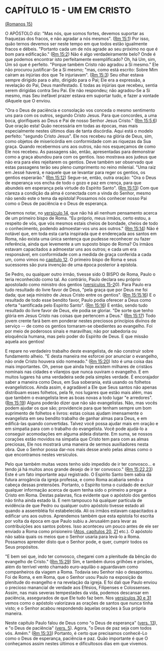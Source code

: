 # CAPÍTULO 15 - UM EM CRISTO 

[(Romanos 15)](http://bibliaonline.com.br/acf/rm/15)

O APÓSTOLO diz: &quot;Mas nós, que somos fortes, devemos suportar as fraquezas dos fracos, e não agradar a nós mesmos&quot;. ([Rm 15:1](http://bibliaonline.com.br/acf/rm/15/1)) Por isso, quão ternos devemos ser neste tempo em que todos estão igualmente fracos e débeis. &quot;Portanto cada um de nós agrade ao seu próximo no que é bom para edificação.&quot; ([Rm 15:2](http://bibliaonline.com.br/acf/rm/15/2)) Não é algo verdadeiramente belo? Onde é que podemos encontrar isto perfeitamente exemplificado? Oh, há Um, sim, Um só que é perfeito. &quot;Porque também Cristo não agradou a Si mesmo.&quot; Ele não procurou justificar-Se a Si mesmo; &quot;mas, como está escrito: Sobre Mim caíram as injúrias dos que Te injuriavam&quot;. ([Rm 15:3](http://bibliaonline.com.br/acf/rm/15/3)) Seu olhar estava sempre dirigido para o alto, dirigido para o Pai; Ele era a expressão, a revelação do Pai, Deus manifestado. E todas as injúrias que recebeu, sentia serem dirigidas contra Seu Pai. Ele não respondeu; não agradou-Se a Si mesmo, mas Seu inefável prazer estava em suportar tudo, e fazer a vontade dAquele que O enviou.

&quot;Ora o Deus de paciência e consolação vos conceda o mesmo sentimento uns para com os outros, segundo Cristo Jesus. Para que concordes, a uma boca, glorifiqueis ao Deus e Pai de nosso Senhor Jesus Cristo.&quot; ([Rm 15:5,6](http://bibliaonline.com.br/acf/rm/15/5,6)) Que oração esta! Quão necessária em todas as épocas, mas mais especialmente nestes últimos dias de tanta discórdia. Aqui está o modelo perfeito: &quot;segundo Cristo Jesus&quot;. Ele nos recebeu na glória de Deus, sim, como objetos de misericórdia em conformidade com as riquezas da Sua graça. Quando recebermos uns aos outros, não nos esqueçamos de como Ele nos recebeu. As passagens são, então, apresentadas para demonstrar como a graça abundou para com os gentios. Isso mostrava aos judeus que não era para eles rejeitarem os gentios. Deve também ser observado que estas passagens terão seu pleno cumprimento no reino milenial. &quot;Uma raiz em Jessé haverá, e naquele que se levantar para reger os gentios, os gentios esperarão.&quot; ([Rm 15:12](http://bibliaonline.com.br/acf/rm/15/12)) Segue-se, então, outra oração: &quot;Ora o Deus de esperança vos encha de todo o gozo e paz em crença, para que abundeis em esperança pela virtude do Espírito Santo&quot;. ([Rm 15:13](http://bibliaonline.com.br/acf/rm/15/13)) Com que clareza a condição da alma é conectada com a vinda do Senhor, mesmo não sendo este o tema da epístola! Possamos nós conhecer nosso Pai como o Deus de paciência e o Deus de esperança.

Devemos notar, no [versículo 14](http://bibliaonline.com.br/acf/rm/15/14), que não há ali nenhum pensamento acerca de um primeiro bispo de Roma. &quot;Eu próprio, meus irmãos, certo estou, a respeito de vós, que vós mesmos estais cheios de bondade, cheios de todo o conhecimento, podendo admoestar-vos uns aos outros.&quot; ([Rm 15:14](http://bibliaonline.com.br/acf/rm/15/14)) Não é notável que, em toda esta carta inspirada que é endereçada aos santos em Roma, não exista uma única sentença que pudesse reconhecer ou fazer referência, ainda que levemente a um suposto bispo de Roma? Os irmãos estavam capacitados a admoestar uns aos outros; e cada um era responsável, em conformidade com a medida de graça conferida a cada um, como vimos no [capítulo 12](http://bibliaonline.com.br/acf/rm/12). O primeiro bispo de Roma e seus sucessores são pura invenção de uma época posterior à epístola.

Se Pedro, ou qualquer outro irmão, tivesse sido O BISPO de Roma, Paulo o teria reconhecido como tal. Ao contrário, Paulo declara seu próprio apostolado como ministro dos gentios ([versículos 15-2](http://bibliaonline.com.br/acf/rm/15/15-20)0). Para Paulo era tudo resultado do livre favor de Deus, &quot;pela graça que por Deus me foi dada; que seja ministro de Jesus Cristo entre os gentios&quot;. ([Rm 15:15,16](http://bibliaonline.com.br/acf/rm/15/15,16)) E o resultado de todo esse bendito favor, Paulo podia oferecer a Deus como oferta &quot;santificada pelo Espírito Santo&quot;. ([Rm 15:16](http://bibliaonline.com.br/acf/rm/15/16)) E então, sendo tudo resultado do livre favor de Deus, ele podia se gloriar. &quot;De sorte que tenho glória em Jesus Cristo nas coisas que pertencem a Deus.&quot; ([Rm 15:17](http://bibliaonline.com.br/acf/rm/15/17)) Todo jovem crente fará bem em ponderar nestes preciosos princípios divinos de serviço -- de como os gentios tornaram-se obedientes ao evangelho. Foi por meio de poderosos sinais e maravilhas; não por sabedoria ou eloquência humana, mas pelo poder do Espírito de Deus. E que missão aquela aos gentios!

E repare no verdadeiro trabalho deste evangelista, de não construir sobre fundamento alheio. &quot;E desta maneira me esforcei por anunciar o evangelho, não onde Cristo houvera sido nomeado.&quot; ([Rm 15:20](http://bibliaonline.com.br/acf/rm/15/20)) Isto é uma coisa das mais importantes. Oh, pense que ainda hoje existem milhares de cristãos nominais nas cidades e vilarejos que nunca ouviram o evangelho. E em muitos lugares há uma verdadeira sede pela simples verdade. É encorajador saber a maneira como Deus, em Sua soberania, está usando os folhetos evangelísticos. Ainda assim, é agradável a Ele que Seus santos não apenas distribuam esses folhetos, pela fé, nos lugares que estão mais além, mas que também o evangelista leve as boas novas a todo lugar &quot;e arredores&quot;. ([Rm 15:19](http://bibliaonline.com.br/acf/rm/15/19)) Alguns poderão dizer que não são evangelistas. Não, mas vocês podem ajudar os que são; providencie para que tenham sempre um bom suprimento de folhetos e livros: estas coisas ajudam imensamente o evangelista em seu bendito trabalho de ganhar almas para Deus, e em edificá-las quando convertidas. Talvez você possa ajudar mais em oração e em simpatia para com o trabalho do evangelista. Você pode ajudá-lo a conseguir acomodações em alguma aldeia distante. Em suma, se nossos corações estão movidos na simpatia que Cristo tem para com as almas preciosas, Ele nos mostrará uma maneira de sermos auxiliadores nesta obra. Que o Senhor possa dar-nos mais desse anelo pelas almas como o que encontramos nestes versículos.

Pelo que também muitas vezes tenho sido impedido de ir ter convosco... e tendo já há muitos anos grande desejo de ir ter convosco.&quot; ([Rm 15:22,23](http://bibliaonline.com.br/acf/rm/15/22,23)) Este é um fato importante aqui registrado. O Espírito Santo bem sabia da futura arrogância da igreja professa, e como Roma acabaria sendo a cabeça dessas pretensões. Portanto, o Espírito toma o cuidado de excluir qualquer informação acerca de quem tenha sido o primeiro a pregar a Cristo em Roma. Destas palavras, fica evidente que o apóstolo dos gentios não tinha ainda estado lá. E nem tampouco há qualquer partícula de evidência de que Pedro ou qualquer outro apóstolo tivesse estado ali quando a assembléia foi estabelecida. Ali os irmãos estavam capacitados a edificar uns aos outros. Aprendemos também que esta epístola foi escrita por volta da época em que Paulo subiu a Jerusalém para levar as contribuições aos santos pobres. Isso aconteceu um pouco antes de ele ser enviado a Roma como prisioneiro ([Atos, capítulos 20](http://bibliaonline.com.br/acf/atos/20), [21](http://bibliaonline.com.br/acf/atos/21) etc.). O apóstolo não sabia quais os meios que o Senhor usaria para levá-lo a Roma. Possamos aprender disto que o Senhor pode, e quer, cumprir todos os Seus propósitos.

&quot;E bem sei que, indo ter convosco, chegarei com a plenitude da bênção do evangelho de Cristo.&quot; ([Rm 15:29](http://bibliaonline.com.br/acf/rm/15/29)) Sim, e também duros grilhões e prisões, além do terrível vento chamado euro-aquilão o aguardavam como companheiros da viagem a Roma. Todavia seu Senhor não o desapontou. Foi de Roma, e em Roma, que o Senhor usou Paulo na exposição da plenitude do evangelho e na revelação da igreja. E foi dali que Paulo enviou o precioso manancial de verdade aos Efésios, Filipenses e Colossenses. Assim, nas mais severas tempestades da vida, podemos descansar em paciência, assegurados de que Ele tudo faz bem. Nos [versículos 30 e 31](http://bibliaonline.com.br/acf/rm/15/30,31) vemos como o apóstolo valorizava as orações de santos que nunca tinha visto; e o Senhor acabou respondendo àquelas orações à Sua própria maneira.

Neste capítulo Paulo falou de Deus como &quot;o Deus de esperança&quot; ([vers. 13](http://bibliaonline.com.br/acf/rm/15/13)), e &quot;o Deus de paciência&quot; ([vers. 5](http://bibliaonline.com.br/acf/rm/15/5)). Agora, &quot;o Deus de paz seja com todos vós. Amém.&quot; ([Rm 15:33](http://bibliaonline.com.br/acf/rm/15/33)) Portanto, é certo que precisamos conhecê-Lo como o Deus de esperança, paciência e paz. Quão importante é que O conheçamos assim nestes últimos e dificultosos dias em que vivemos.